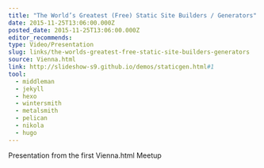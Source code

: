 ```yaml
---
title: "The World’s Greatest (Free) Static Site Builders / Generators"
date: 2015-11-25T13:06:00.000Z
posted_date: 2015-11-25T13:06:00.000Z
editor_recommends:
type: Video/Presentation
slug: links/the-worlds-greatest-free-static-site-builders-generators
source: Vienna.html
link: http://slideshow-s9.github.io/demos/staticgen.html#1
tool:
  - middleman
  - jekyll
  - hexo
  - wintersmith
  - metalsmith
  - pelican
  - nikola
  - hugo
---
```

Presentation from the first Vienna.html Meetup



